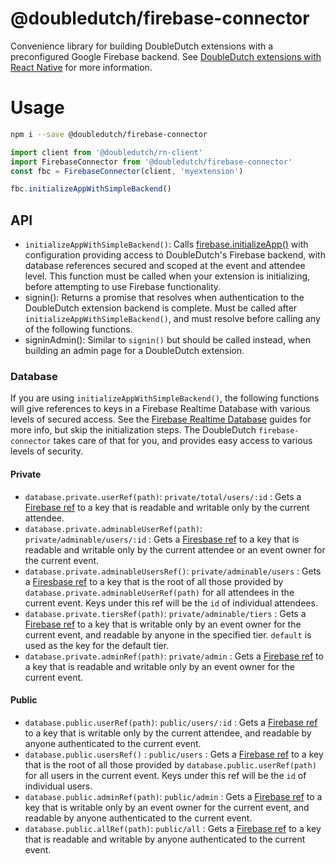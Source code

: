 @doubledutch/firebase-connector
===============================

Convenience library for building DoubleDutch extensions with a preconfigured
Google Firebase backend.  See
[DoubleDutch extensions with React Native](https://doubledutch.github.io/rn/) for
more information.

# Usage

```bash
npm i --save @doubledutch/firebase-connector
```

```javascript
import client from '@doubledutch/rn-client'
import FirebaseConnector from '@doubledutch/firebase-connector'
const fbc = FirebaseConnector(client, 'myextension')

fbc.initializeAppWithSimpleBackend()
```

## API

- `initializeAppWithSimpleBackend()`: Calls
  [firebase.initializeApp()](https://firebase.google.com/docs/reference/node/firebase)
  with configuration providing access to DoubleDutch's Firebase backend, with
  database references secured and scoped at the event and attendee level. This
  function must be called when your extension is initializing, before attempting
  to use Firebase functionality.
- signin(): Returns a promise that resolves when authentication to the
  DoubleDutch extension backend is complete. Must be called after
  `initializeAppWithSimpleBackend()`, and must resolve before calling any of the
  following functions.
- signinAdmin(): Similar to `signin()` but should be called instead, when
  building an admin page for a DoubleDutch extension.

### Database

If you are using `initializeAppWithSimpleBackend()`, the following functions
will give references to keys in a Firebase Realtime Database with various levels
of secured access.  See the
[Firebase Realtime Database](https://firebase.google.com/docs/database/) guides
for more info, but skip the initialization steps.  The DoubleDutch
`firebase-connector` takes care of that for you, and provides easy access to
various levels of security.

#### Private

- `database.private.userRef(path)`: `private/total/users/:id` : Gets a [Firebase ref][firebase-ref] to a key
  that is readable and writable only by the current attendee.
- `database.private.adminableUserRef(path)`: `private/adminable/users/:id` : Gets a [Firesbase ref][firebase-ref]
  to a key that is readable and writable only by the current attendee or an
  event owner for the current event.
- `database.private.adminableUsersRef()`: `private/adminable/users` : Gets a [Firesbase ref][firebase-ref]
  to a key that is the root of all those provided by
  `database.private.adminableUserRef(path)` for all attendees in the current
  event. Keys under this ref will be the `id` of individual attendees.
- `database.private.tiersRef(path)`: `private/adminable/tiers` : Gets a [Firebase ref][firebase-ref] to a key
  that is writable only by an event owner for the current event, and readable
  by anyone in the specified tier. `default` is used as the key for the default tier.
- `database.private.adminRef(path)`: `private/admin` : Gets a [Firebase ref][firebase-ref] to a key
  that is readable and writable only by an event owner for the current event.

#### Public

- `database.public.userRef(path)`: `public/users/:id` : Gets a [Firebase ref][firebase-ref] to a key
  that is writable only by the current attendee, and readable by anyone
  authenticated to the current event.
- `database.public.usersRef()` : `public/users` : Gets a [Firebase ref][firebase-ref] to a key
  that is the root of all those provided by `database.public.userRef(path)` for
  all users in the current event. Keys under this ref will be the `id` of
  individual users.
- `database.public.adminRef(path)`: `public/admin` : Gets a [Firebase ref][firebase-ref] to a key
  that is writable only by an event owner for the current event, and readable by
  anyone authenticated to the current event.
- `database.public.allRef(path)`: `public/all` : Gets a [Firebase ref][firebase-ref] to a key
  that is readable and writable by anyone authenticated to the current event.

[firebase-ref]: https://firebase.google.com/docs/reference/node/firebase.database.Reference
